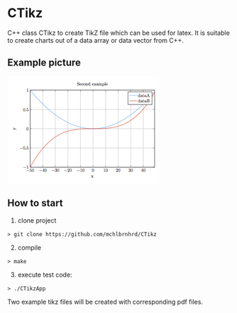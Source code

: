 # CTikz
C++ class CTikz to create TikZ file which can be used for latex. It is suitable to create charts out of a data array or data vector from C++.

## Example picture
![example picture](/doc/second.tikz.latex.png)
## How to start

1. clone project
```
> git clone https://github.com/mchlbrnhrd/CTikz
```

2. compile
```
> make
```

3. execute test code:
```
> ./CTikzApp
```

Two example tikz files will be created with corresponding pdf files.
